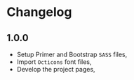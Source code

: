 # Changelog

## 1.0.0
 * Setup Primer and Bootstrap `SASS` files,
 * Import `Octicons` font files,
 * Develop the project pages,
